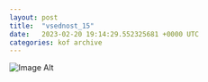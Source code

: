 ```yaml
---
layout:	post
title:	"vsednost_15"
date:	2023-02-20 19:14:29.552325681 +0000 UTC
categories:	kof archive
---
```


![Image Alt](https://k0f.github.io/assets/vsednost_15.png)
